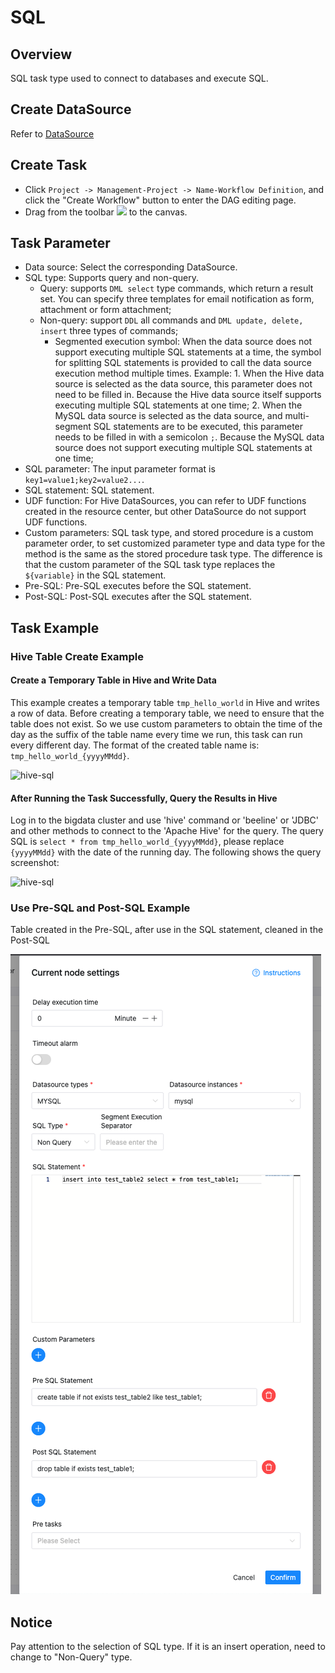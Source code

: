 # SQL

## Overview

SQL task type used to connect to databases and execute SQL.

## Create DataSource

Refer to [DataSource](../datasource/introduction.md)

## Create Task

- Click `Project -> Management-Project -> Name-Workflow Definition`, and click the "Create Workflow" button to enter the DAG editing page.
- Drag from the toolbar <img src="/img/tasks/icons/sql.png" width="25"/> to the canvas.

## Task Parameter

- Data source: Select the corresponding DataSource.
- SQL type: Supports query and non-query. 
  - Query: supports `DML select` type commands, which return a result set. You can specify three templates for email notification as form, attachment or form attachment;
  - Non-query: support `DDL` all commands and `DML update, delete, insert` three types of commands;
    - Segmented execution symbol: When the data source does not support executing multiple SQL statements at a time, the symbol for splitting SQL statements is provided to call the data source execution method multiple times.
    Example: 1. When the Hive data source is selected as the data source, this parameter does not need to be filled in. Because the Hive data source itself supports executing multiple SQL statements at one time;
             2. When the MySQL data source is selected as the data source, and multi-segment SQL statements are to be executed, this parameter needs to be filled in with a semicolon `;`. Because the MySQL data source does not support executing multiple SQL statements at one time;
- SQL parameter: The input parameter format is `key1=value1;key2=value2...`.
- SQL statement: SQL statement.
- UDF function: For Hive DataSources, you can refer to UDF functions created in the resource center, but other DataSource do not support UDF functions.
- Custom parameters: SQL task type, and stored procedure is a custom parameter order, to set customized parameter type and data type for the method is the same as the stored procedure task type. The difference is that the custom parameter of the SQL task type replaces the `${variable}` in the SQL statement.
- Pre-SQL: Pre-SQL executes before the SQL statement.
- Post-SQL: Post-SQL executes after the SQL statement.

## Task Example

### Hive Table Create Example

#### Create a Temporary Table in Hive and Write Data

This example creates a temporary table `tmp_hello_world` in Hive and writes a row of data. Before creating a temporary table, we need to ensure that the table does not exist. So we use custom parameters to obtain the time of the day as the suffix of the table name every time we run, this task can run every different day. The format of the created table name is: `tmp_hello_world_{yyyyMMdd}`.

![hive-sql](/img/tasks/demo/hive-sql.png)

#### After Running the Task Successfully, Query the Results in Hive

Log in to the bigdata cluster and use 'hive' command or 'beeline' or 'JDBC' and other methods to connect to the 'Apache Hive' for the query. The query SQL is `select * from tmp_hello_world_{yyyyMMdd}`, please replace `{yyyyMMdd}` with the date of the running day. The following shows the query screenshot:

![hive-sql](/img/tasks/demo/hive-result.png)

### Use Pre-SQL and Post-SQL Example

Table created in the Pre-SQL, after use in the SQL statement, cleaned in the Post-SQL

![pre_post_sql](../../../../img/tasks/demo/pre_post_sql.png)

## Notice

Pay attention to the selection of SQL type. If it is an insert operation, need to change to "Non-Query" type.
